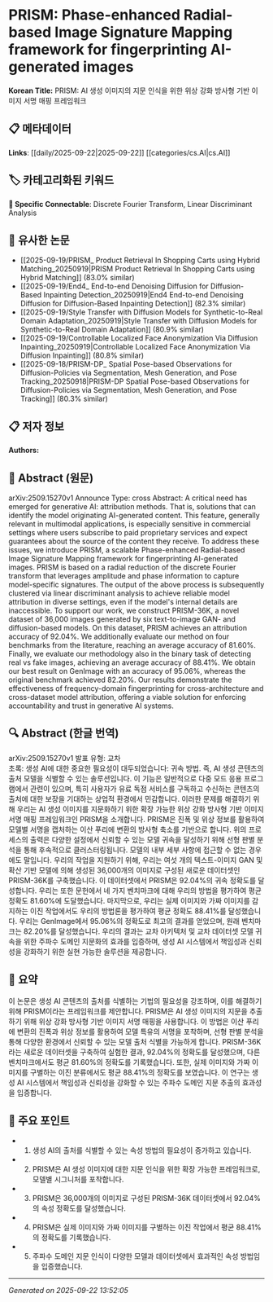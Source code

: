# PRISM: Phase-enhanced Radial-based Image Signature Mapping framework for fingerprinting AI-generated images

**Korean Title:** PRISM: AI 생성 이미지의 지문 인식을 위한 위상 강화 방사형 기반 이미지 서명 매핑 프레임워크

## 📋 메타데이터

**Links**: [[daily/2025-09-22|2025-09-22]] [[categories/cs.AI|cs.AI]]

## 🏷️ 카테고리화된 키워드
**🔗 Specific Connectable**: Discrete Fourier Transform, Linear Discriminant Analysis

## 🔗 유사한 논문
- [[2025-09-19/PRISM_ Product Retrieval In Shopping Carts using Hybrid Matching_20250919|PRISM Product Retrieval In Shopping Carts using Hybrid Matching]] (83.0% similar)
- [[2025-09-19/End4_ End-to-end Denoising Diffusion for Diffusion-Based Inpainting Detection_20250919|End4 End-to-end Denoising Diffusion for Diffusion-Based Inpainting Detection]] (82.3% similar)
- [[2025-09-19/Style Transfer with Diffusion Models for Synthetic-to-Real Domain Adaptation_20250919|Style Transfer with Diffusion Models for Synthetic-to-Real Domain Adaptation]] (80.9% similar)
- [[2025-09-19/Controllable Localized Face Anonymization Via Diffusion Inpainting_20250919|Controllable Localized Face Anonymization Via Diffusion Inpainting]] (80.8% similar)
- [[2025-09-18/PRISM-DP_ Spatial Pose-based Observations for Diffusion-Policies via Segmentation, Mesh Generation, and Pose Tracking_20250918|PRISM-DP Spatial Pose-based Observations for Diffusion-Policies via Segmentation, Mesh Generation, and Pose Tracking]] (80.3% similar)

## 📋 저자 정보

**Authors:** 

## 📄 Abstract (원문)

arXiv:2509.15270v1 Announce Type: cross 
Abstract: A critical need has emerged for generative AI: attribution methods. That is, solutions that can identify the model originating AI-generated content. This feature, generally relevant in multimodal applications, is especially sensitive in commercial settings where users subscribe to paid proprietary services and expect guarantees about the source of the content they receive. To address these issues, we introduce PRISM, a scalable Phase-enhanced Radial-based Image Signature Mapping framework for fingerprinting AI-generated images. PRISM is based on a radial reduction of the discrete Fourier transform that leverages amplitude and phase information to capture model-specific signatures. The output of the above process is subsequently clustered via linear discriminant analysis to achieve reliable model attribution in diverse settings, even if the model's internal details are inaccessible. To support our work, we construct PRISM-36K, a novel dataset of 36,000 images generated by six text-to-image GAN- and diffusion-based models. On this dataset, PRISM achieves an attribution accuracy of 92.04%. We additionally evaluate our method on four benchmarks from the literature, reaching an average accuracy of 81.60%. Finally, we evaluate our methodology also in the binary task of detecting real vs fake images, achieving an average accuracy of 88.41%. We obtain our best result on GenImage with an accuracy of 95.06%, whereas the original benchmark achieved 82.20%. Our results demonstrate the effectiveness of frequency-domain fingerprinting for cross-architecture and cross-dataset model attribution, offering a viable solution for enforcing accountability and trust in generative AI systems.

## 🔍 Abstract (한글 번역)

arXiv:2509.15270v1 발표 유형: 교차  
초록: 생성 AI에 대한 중요한 필요성이 대두되었습니다: 귀속 방법. 즉, AI 생성 콘텐츠의 출처 모델을 식별할 수 있는 솔루션입니다. 이 기능은 일반적으로 다중 모드 응용 프로그램에서 관련이 있으며, 특히 사용자가 유료 독점 서비스를 구독하고 수신하는 콘텐츠의 출처에 대한 보장을 기대하는 상업적 환경에서 민감합니다. 이러한 문제를 해결하기 위해 우리는 AI 생성 이미지를 지문화하기 위한 확장 가능한 위상 강화 방사형 기반 이미지 서명 매핑 프레임워크인 PRISM을 소개합니다. PRISM은 진폭 및 위상 정보를 활용하여 모델별 서명을 캡처하는 이산 푸리에 변환의 방사형 축소를 기반으로 합니다. 위의 프로세스의 출력은 다양한 설정에서 신뢰할 수 있는 모델 귀속을 달성하기 위해 선형 판별 분석을 통해 후속적으로 클러스터링됩니다. 모델의 내부 세부 사항에 접근할 수 없는 경우에도 말입니다. 우리의 작업을 지원하기 위해, 우리는 여섯 개의 텍스트-이미지 GAN 및 확산 기반 모델에 의해 생성된 36,000개의 이미지로 구성된 새로운 데이터셋인 PRISM-36K를 구축했습니다. 이 데이터셋에서 PRISM은 92.04%의 귀속 정확도를 달성합니다. 우리는 또한 문헌에서 네 가지 벤치마크에 대해 우리의 방법을 평가하여 평균 정확도 81.60%에 도달했습니다. 마지막으로, 우리는 실제 이미지와 가짜 이미지를 감지하는 이진 작업에서도 우리의 방법론을 평가하여 평균 정확도 88.41%를 달성했습니다. 우리는 GenImage에서 95.06%의 정확도로 최고의 결과를 얻었으며, 원래 벤치마크는 82.20%를 달성했습니다. 우리의 결과는 교차 아키텍처 및 교차 데이터셋 모델 귀속을 위한 주파수 도메인 지문화의 효과를 입증하며, 생성 AI 시스템에서 책임성과 신뢰성을 강화하기 위한 실현 가능한 솔루션을 제공합니다.

## 📝 요약

이 논문은 생성 AI 콘텐츠의 출처를 식별하는 기법의 필요성을 강조하며, 이를 해결하기 위해 PRISM이라는 프레임워크를 제안합니다. PRISM은 AI 생성 이미지의 지문을 추출하기 위해 위상 강화 방사형 기반 이미지 서명 매핑을 사용합니다. 이 방법은 이산 푸리에 변환의 진폭과 위상 정보를 활용하여 모델 특유의 서명을 포착하며, 선형 판별 분석을 통해 다양한 환경에서 신뢰할 수 있는 모델 출처 식별을 가능하게 합니다. PRISM-36K라는 새로운 데이터셋을 구축하여 실험한 결과, 92.04%의 정확도를 달성했으며, 다른 벤치마크에서도 평균 81.60%의 정확도를 기록했습니다. 또한, 실제 이미지와 가짜 이미지를 구별하는 이진 분류에서도 평균 88.41%의 정확도를 보였습니다. 이 연구는 생성 AI 시스템에서 책임성과 신뢰성을 강화할 수 있는 주파수 도메인 지문 추출의 효과성을 입증합니다.

## 🎯 주요 포인트

- 1. 생성 AI의 출처를 식별할 수 있는 속성 방법의 필요성이 증가하고 있습니다.

- 2. PRISM은 AI 생성 이미지에 대한 지문 인식을 위한 확장 가능한 프레임워크로, 모델별 시그니처를 포착합니다.

- 3. PRISM은 36,000개의 이미지로 구성된 PRISM-36K 데이터셋에서 92.04%의 속성 정확도를 달성했습니다.

- 4. PRISM은 실제 이미지와 가짜 이미지를 구별하는 이진 작업에서 평균 88.41%의 정확도를 기록했습니다.

- 5. 주파수 도메인 지문 인식이 다양한 모델과 데이터셋에서 효과적인 속성 방법임을 입증했습니다.

---

*Generated on 2025-09-22 13:52:05*